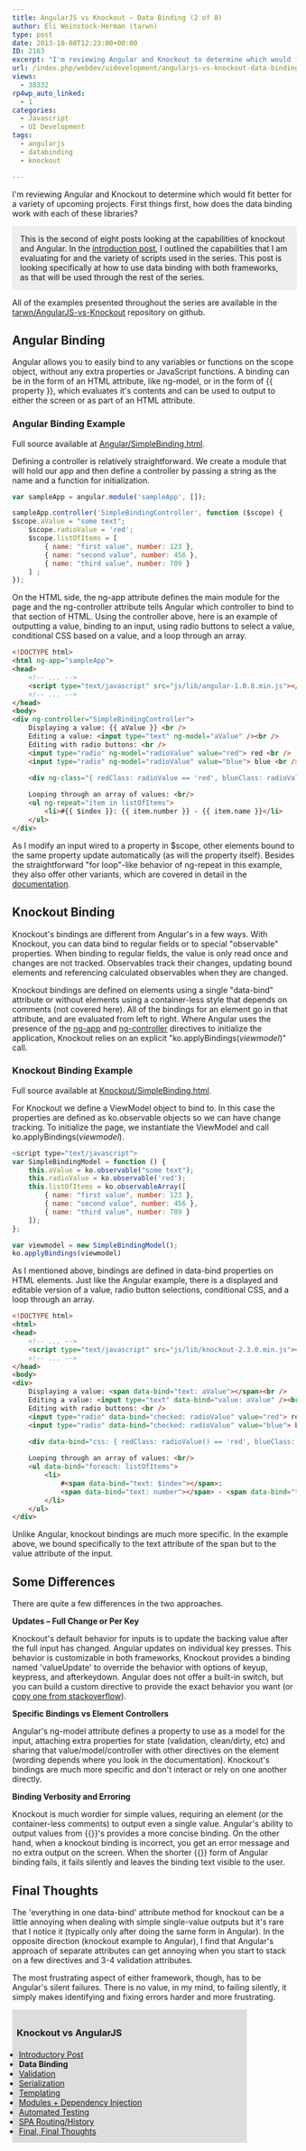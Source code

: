 ```yaml
---
title: AngularJS vs Knockout – Data Binding (2 of 8)
author: Eli Weinstock-Herman (tarwn)
type: post
date: 2013-10-08T12:23:00+00:00
ID: 2163
excerpt: "I'm reviewing Angular and Knockout to determine which would fit better for a variety of upcoming projects. First things first, how does the data binding work with each of these libraries?"
url: /index.php/webdev/uidevelopment/angularjs-vs-knockout-data-binding-2/
views:
  - 38332
rp4wp_auto_linked:
  - 1
categories:
  - Javascript
  - UI Development
tags:
  - angularjs
  - databinding
  - knockout

---
```

I'm reviewing Angular and Knockout to determine which would fit better for a variety of upcoming projects. First things first, how does the data binding work with each of these libraries?

<div style="background-color: #eeeeee; padding: 1em;">
  This is the second of eight posts looking at the capabilities of knockout and Angular. In the <a href="/index.php/WebDev/UIDevelopment/angularjs-vs-knockout-introduction-1" title="AngularJS vs Knockout - Introduction">introduction post</a>, I outlined the capabilities that I am evaluating for and the variety of scripts used in the series. This post is looking specifically at how to use data binding with both frameworks, as that will be used through the rest of the series.
</div>

All of the examples presented throughout the series are available in the [tarwn/AngularJS-vs-Knockout][1] repository on github.

## Angular Binding

Angular allows you to easily bind to any variables or functions on the scope object, without any extra properties or JavaScript functions. A binding can be in the form of an HTML attribute, like ng-model, or in the form of {{ property }}, which evaluates it's contents and can be used to output to either the screen or as part of an HTML attribute. 

### Angular Binding Example

Full source available at [Angular/SimpleBinding.html][2].

Defining a controller is relatively straightforward. We create a module that will hold our app and then define a controller by passing a string as the name and a function for initialization.

```javascript
var sampleApp = angular.module('sampleApp', []);

sampleApp.controller('SimpleBindingController', function ($scope) {
$scope.aValue = "some text";
	$scope.radioValue = 'red';
	$scope.listOfItems = [
		{ name: "first value", number: 123 },
		{ name: "second value", number: 456 },
		{ name: "third value", number: 789 }
	] ;
});
```
On the HTML side, the ng-app attribute defines the main module for the page and the ng-controller attribute tells Angular which controller to bind to that section of HTML. Using the controller above, here is an example of outputting a value, binding to an input, using radio buttons to select a value, conditional CSS based on a value, and a loop through an array.

```html
<!DOCTYPE html>
<html ng-app="sampleApp">
<head>
    <!-- ... -->
    <script type="text/javascript" src="js/lib/angular-1.0.8.min.js"></script>
    <!-- ... -->
</head>
<body>
<div ng-controller="SimpleBindingController">
	Displaying a value: {{ aValue }} <br />
	Editing a value: <input type="text" ng-model="aValue" /><br />
	Editing with radio buttons: <br />
	<input type="radio" ng-model="radioValue" value="red"> red <br />
	<input type="radio" ng-model="radioValue" value="blue"> blue <br />

	<div ng-class="{ redClass: radioValue == 'red', blueClass: radioValue == 'blue' }">CSS Based on a value (border changes color)</div>
	
	Looping through an array of values: <br/>
	<ul ng-repeat="item in listOfItems">
		<li>#{{ $index }}: {{ item.number }} - {{ item.name }}</li>
	</ul>
</div>
```
As I modify an input wired to a property in $scope, other elements bound to the same property update automatically (as will the property itself). Besides the straightforward "for loop"-like behavior of ng-repeat in this example, they also offer other variants, which are covered in detail in the [documentation][3]. 

## Knockout Binding

Knockout's bindings are different from Angular's in a few ways. With Knockout, you can data bind to regular fields or to special "observable" properties. When binding to regular fields, the value is only read once and changes are not tracked. Observables track their changes, updating bound elements and referencing calculated observables when they are changed. 

Knockout bindings are defined on elements using a single "data-bind" attribute or without elements using a container-less style that depends on comments (not covered here). All of the bindings for an element go in that attribute, and are evaluated from left to right. Where Angular uses the presence of the [ng-app][4] and [ng-controller][5] directives to initialize the application, Knockout relies on an explicit "ko.applyBindings(_viewmodel_)" call.

### Knockout Binding Example

Full source available at [Knockout/SimpleBinding.html][6].

For Knockout we define a ViewModel object to bind to. In this case the properties are defined as ko.observable objects so we can have change tracking. To initialize the page, we instantiate the ViewModel and call ko.applyBindings(_viewmodel_).

```javascript
<script type="text/javascript">
var SimpleBindingModel = function () {
	this.aValue = ko.observable("some text");
	this.radioValue = ko.observable('red');
	this.listOfItems = ko.observableArray([
		{ name: "first value", number: 123 },
		{ name: "second value", number: 456 },
		{ name: "third value", number: 789 }
	]);
};

var viewmodel = new SimpleBindingModel();
ko.applyBindings(viewmodel)
```
As I mentioned above, bindings are defined in data-bind properties on HTML elements. Just like the Angular example, there is a displayed and editable version of a value, radio button selections, conditional CSS, and a loop through an array.

```html
<!DOCTYPE html>
<html>
<head>
	<!-- ... -->
	<script type="text/javascript" src="js/lib/knockout-2.3.0.min.js"></script>
	<!-- ... -->
</head>
<body>
<div>
	Displaying a value: <span data-bind="text: aValue"></span><br />
	Editing a value: <input type="text" data-bind="value: aValue" /><br />
	Editing with radio buttons: <br />
	<input type="radio" data-bind="checked: radioValue" value="red"> red <br />
	<input type="radio" data-bind="checked: radioValue" value="blue"> blue <br />

	<div data-bind="css: { redClass: radioValue() == 'red', blueClass: radioValue() == 'blue' }">CSS Based on a value (border changes color)</div>
	
	Looping through an array of values: <br/>
	<ul data-bind="foreach: listOfItems">
		<li>
			#<span data-bind="text: $index"></span>:
			<span data-bind="text: number"></span> - <span data-bind="text: name"></span>
		</li>
	</ul>
</div>
```
Unlike Angular, knockout bindings are much more specific. In the example above, we bound specifically to the text attribute of the span but to the value attribute of the input.

## Some Differences

There are quite a few differences in the two approaches. 

**Updates – Full Change or Per Key**
  
Knockout's default behavior for inputs is to update the backing value after the full input has changed. Angular updates on individual key presses. This behavior is customizable in both frameworks, Knockout provides a binding named 'valueUpdate' to override the behavior with options of keyup, keypress, and afterkeydown. Angular does not offer a built-in switch, but you can build a custom directive to provide the exact behavior you want (or [copy one from stackoverflow][7]).

**Specific Bindings vs Element Controllers**
  
Angular's ng-model attribute defines a property to use as a model for the input, attaching extra properties for state (validation, clean/dirty, etc) and sharing that value/model/controller with other directives on the element (wording depends where you look in the documentation). Knockout's bindings are much more specific and don't interact or rely on one another directly.

**Binding Verbosity and Erroring**
  
Knockout is much wordier for simple values, requiring an element (or the container-less comments) to output even a single value. Angular's ability to output values from {{}}'s provides a more concise binding. On the other hand, when a knockout binding is incorrect, you get an error message and no extra output on the screen. When the shorter {{}} form of Angular binding fails, it fails silently and leaves the binding text visible to the user. 

## Final Thoughts

The 'everything in one data-bind' attribute method for knockout can be a little annoying when dealing with simple single-value outputs but it's rare that I notice it (typically only after doing the same form in Angular). In the opposite direction (knockout example to Angular), I find that Angular's approach of separate attributes can get annoying when you start to stack on a few directives and 3-4 validation attributes. 

The most frustrating aspect of either framework, though, has to be Angular's silent failures. There is no value, in my mind, to failing silently, it simply makes identifying and fixing errors harder and more frustrating.

<div style="background-color: #DDDDDD; padding: 8px; width: 400px;">
  <h3>
    Knockout vs AngularJS
  </h3>
  
  <ul style="margin: 0px; padding: 4px;">
    <li>
      <a href="/index.php/WebDev/UIDevelopment/angularjs-vs-knockout-introduction-1">Introductory Post</a>
    </li>
    <li>
      <b>Data Binding</b>
    </li>
    <li>
      <a href="/index.php/WebDev/UIDevelopment/angularjs-vs-knockout-validation-3">Validation</a>
    </li>
    <li>
      <a href="/index.php/WebDev/UIDevelopment/angularjs-vs-knockout-serialization-4">Serialization</a>
    </li>
    <li>
      <a href="/index.php/WebDev/UIDevelopment/angularjs-vs-knockout-templating-5">Templating</a>
    </li>
    <li>
      <a href="/index.php/WebDev/UIDevelopment/angularjs-vs-knockout-modules-and-di-6">Modules + Dependency Injection</a>
    </li>
    <li>
      <a href="/index.php/WebDev/UIDevelopment/angularjs-vs-knockout-automated-testing-7">Automated Testing</a>
    </li>
    <li>
      <a href="/index.php/WebDev/UIDevelopment/AJAX/angularjs-vs-knockout-spa-routing-history-8">SPA Routing/History</a>
    </li>
    <li>
      <a href="/index.php/WebDev/UIDevelopment/angularjs-vs-knockout-final-thoughts-9">Final, Final Thoughts</a>
    </li>
  </ul>
</div>

 [1]: https://github.com/tarwn/AngularJS-vs-Knockout/ "View all of the post examples on github"
 [2]: https://github.com/tarwn/AngularJS-vs-Knockout/blob/master/Angular/SimpleBinding.html "View full example file on github"
 [3]: http://docs.angularjs.org/api/ng.directive:ngRepeat "ngRepeat on docs.angularjs.org"
 [4]: http://docs.angularjs.org/api/ng.directive:ngApp
 [5]: http://docs.angularjs.org/api/ng.directive:ngController
 [6]: https://github.com/tarwn/AngularJS-vs-Knockout/blob/master/Knockout/SimpleBinding.html "View full example file on github"
 [7]: http://stackoverflow.com/questions/14477904/how-to-create-on-change-directive-for-angularjs